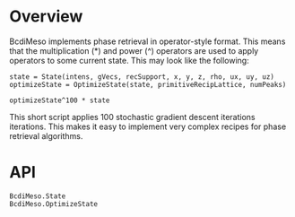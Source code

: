 # Overview

BcdiMeso implements phase retrieval in operator-style format. This means that the multiplication (*) and power (^) operators are used to apply operators to some current state. This may look like the following:

```
state = State(intens, gVecs, recSupport, x, y, z, rho, ux, uy, uz)
optimizeState = OptimizeState(state, primitiveRecipLattice, numPeaks)

optimizeState^100 * state
```

This short script applies 100 stochastic gradient descent iterations iterations. This makes it easy to implement very complex recipes for phase retrieval algorithms.

# API

```@docs
BcdiMeso.State
BcdiMeso.OptimizeState
```

